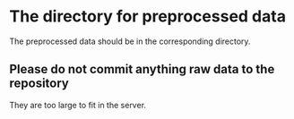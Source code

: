 # The directory for preprocessed data #

The preprocessed data should be in the corresponding directory.

## Please do not commit anything raw data to the repository ## 

They are too large to fit in the server.
